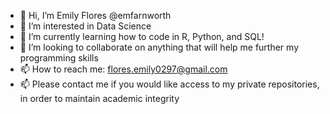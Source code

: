 - 👋 Hi, I’m Emily Flores @emfarnworth
- 👀 I’m interested in Data Science
- 🌱 I’m currently learning how to code in R, Python, and SQL!
- 💞️ I’m looking to collaborate on anything that will help me further my programming skills
- 📫 How to reach me: flores.emily0297@gmail.com
- 📫 Please contact me if you would like access to my private repositories, in order to maintain academic integrity

<!---
emfarnworth/emfarnworth is a ✨ special ✨ repository because its `README.md` (this file) appears on your GitHub profile.
You can click the Preview link to take a look at your changes.
--->
